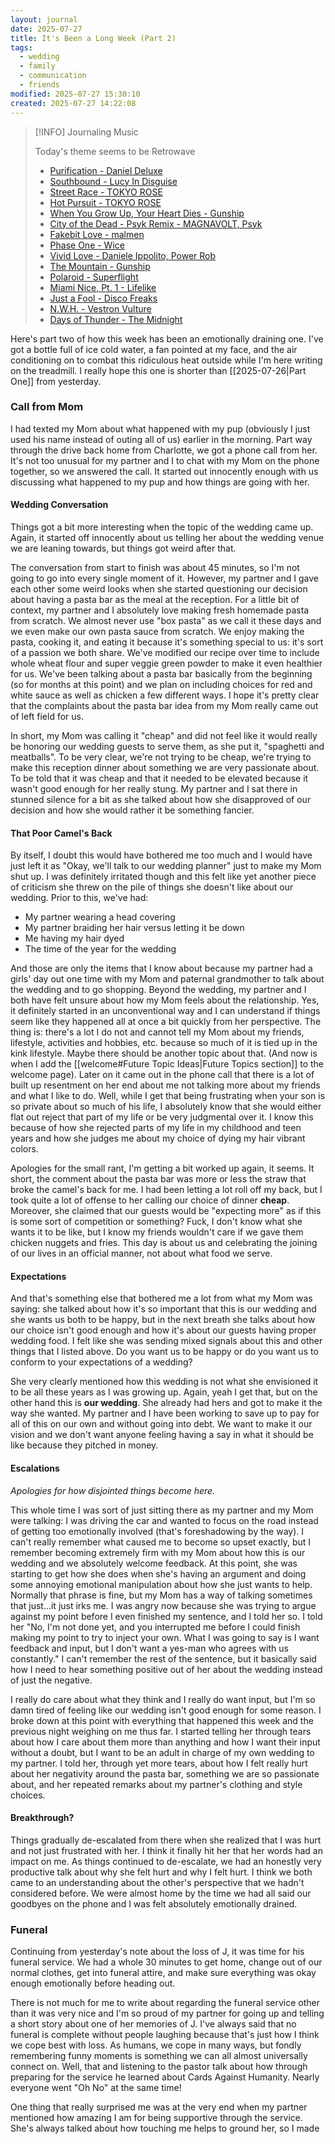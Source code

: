```yaml
---
layout: journal
date: 2025-07-27
title: It's Been a Long Week (Part 2)
tags:
  - wedding
  - family
  - communication
  - friends
modified: 2025-07-27 15:30:10
created: 2025-07-27 14:22:08
---
```

> [!INFO] Journaling Music
> 
> Today's theme seems to be Retrowave
> 
> - [Purification - Daniel Deluxe](https://open.spotify.com/track/5caIlq2BbPS6aTEVsobSZA)
> - [Southbound - Lucy In Disguise](https://open.spotify.com/track/5jAC1CFdCLUJdcsovf49TR)
> - [Street Race - TOKYO ROSE](https://open.spotify.com/track/6lERLuroPxJR48zsUfNqlD)
> - [Hot Pursuit - TOKYO ROSE](https://open.spotify.com/track/1E8XakG7zdkUmfQXL8emVh)
> - [When You Grow Up, Your Heart Dies - Gunship](https://open.spotify.com/track/0d3O2HCMzSblmSsWd9Lgh2)
> - [City of the Dead - Psyk Remix - MAGNAVOLT, Psyk](https://open.spotify.com/track/6icGFHNBk9KneS00CDwfmz)
> - [Fakebit Love - malmen](https://open.spotify.com/track/6lM3qkspn7qccHLSbZNBDJ)
> - [Phase One - Wice](https://open.spotify.com/track/2HcV7O3id4vdF4p6IGq8bg)
> - [Vivid Love - Daniele Ippolito, Power Rob](https://open.spotify.com/track/6jpv6NH6XP4UdJ0FRb0vDL)
> - [The Mountain - Gunship](https://open.spotify.com/track/5TxotO7jpRFwG1dR1suT7G)
> - [Polaroid - Superflight](https://open.spotify.com/track/5Gcwr7tAccRUx3zUKGHc9t)
> - [Miami Nice, Pt. 1 - Lifelike](https://open.spotify.com/track/2gdeXYuRZNokYS6vkuvqHE)
> - [Just a Fool - Disco Freaks](https://open.spotify.com/track/1v3UW1BX63zr6xDJZBxDue)
> - [N.W.H. - Vestron Vulture](https://open.spotify.com/track/2YEtCvSft4kVXAgz4g4GWN)
> - [Days of Thunder - The Midnight](https://open.spotify.com/track/4E0SwMbCpOG8KvPQzsw1o8)

Here's part two of how this week has been an emotionally draining one.  I've got a bottle full of ice cold water, a fan pointed at my face, and the air conditioning on to combat this ridiculous heat outside while I'm here writing on the treadmill.  I really hope this one is shorter than [[2025-07-26|Part One]] from yesterday.
### Call from Mom
I had texted my Mom about what happened with my pup (obviously I just used his name instead of outing all of us) earlier in the morning.  Part way through the drive back home from Charlotte, we got a phone call from her.  It's not too unusual for my partner and I to chat with my Mom on the phone together, so we answered the call.  It started out innocently enough with us discussing what happened to my pup and how things are going with her.
#### Wedding Conversation
Things got a bit more interesting when the topic of the wedding came up.  Again, it started off innocently about us telling her about the wedding venue we are leaning towards, but things got weird after that.

The conversation from start to finish was about 45 minutes, so I'm not going to go into every single moment of it.  However, my partner and I gave each other some weird looks when she started questioning our decision about having a pasta bar as the meal at the reception.  For a little bit of context, my partner and I absolutely love making fresh homemade pasta from scratch.  We almost never use "box pasta" as we call it these days and we even make our own pasta sauce from scratch.  We enjoy making the pasta, cooking it, and eating it because it's something special to us: it's sort of a passion we both share.  We've modified our recipe over time to include whole wheat flour and super veggie green powder to make it even healthier for us.  We've been talking about a pasta bar basically from the beginning (so for months at this point) and we plan on including choices for red and white sauce as well as chicken a few different ways.  I hope it's pretty clear that the complaints about the pasta bar idea from my Mom really came out of left field for us.

In short, my Mom was calling it "cheap" and did not feel like it would really be honoring our wedding guests to serve them, as she put it, "spaghetti and meatballs".  To be very clear, we're not trying to be cheap, we're trying to make this reception dinner about something we are very passionate about.  To be told that it was cheap and that it needed to be elevated because it wasn't good enough for her really stung.  My partner and I sat there in stunned silence for a bit as she talked about how she disapproved of our decision and how she would rather it be something fancier.
#### That Poor Camel's Back
By itself, I doubt this would have bothered me too much and I would have just left it as "Okay, we'll talk to our wedding planner" just to make my Mom shut up.  I was definitely irritated though and this felt like yet another piece of criticism she threw on the pile of things she doesn't like about our wedding.  Prior to this, we've had:

- My partner wearing a head covering
- My partner braiding her hair versus letting it be down
- Me having my hair dyed
- The time of the year for the wedding

And those are only the items that I know about because my partner had a girls' day out one time with my Mom and paternal grandmother to talk about the wedding and to go shopping.  Beyond the wedding, my partner and I both have felt unsure about how my Mom feels about the relationship.  Yes, it definitely started in an unconventional way and I can understand if things seem like they happened all at once a bit quickly from her perspective.  The thing is: there's a lot I do not and cannot tell my Mom about my friends, lifestyle, activities and hobbies, etc. because so much of it is tied up in the kink lifestyle.  Maybe there should be another topic about that. (And now is when I add the [[welcome#Future Topic Ideas|Future Topics section]] to the welcome page).  Later on it came out in the phone call that there is a lot of built up resentment on her end about me not talking more about my friends and what I like to do.  Well, while I get that being frustrating when your son is so private about so much of his life, I absolutely know that she would either flat out reject that part of my life or be very judgmental over it.  I know this because of how she rejected parts of my life in my childhood and teen years and how she judges me about my choice of dying my hair vibrant colors.

Apologies for the small rant, I'm getting a bit worked up again, it seems.  It short, the comment about the pasta bar was more or less the straw that broke the camel's back for me.  I had been letting a lot roll off my back, but I took quite a lot of offense to her calling our choice of dinner **cheap**.  Moreover, she claimed that our guests would be "expecting more" as if this is some sort of competition or something? Fuck, I don't know what she wants it to be like, but I know my friends wouldn't care if we gave them chicken nuggets and fries.  This day is about us and celebrating the joining of our lives in an official manner, not about what food we serve.
#### Expectations
And that's something else that bothered me a lot from what my Mom was saying: she talked about how it's so important that this is our wedding and she wants us both to be happy, but in the next breath she talks about how our choice isn't good enough and how it's about our guests having proper wedding food.  I felt like she was sending mixed signals about this and other things that I listed above.  Do you want us to be happy or do you want us to conform to your expectations of a wedding?

She very clearly mentioned how this wedding is not what she envisioned it to be all these years as I was growing up.  Again, yeah I get that, but on the other hand this is **our wedding**.  She already had hers and got to make it the way she wanted.  My partner and I have been working to save up to pay for all of this on our own and without going into debt.  We want to make it our vision and we don't want anyone feeling having a say in what it should be like because they pitched in money.
#### Escalations
*Apologies for how disjointed things become here.*

This whole time I was sort of just sitting there as my partner and my Mom were talking: I was driving the car and wanted to focus on the road instead of getting too emotionally involved (that's foreshadowing by the way).  I can't really remember what caused me to become so upset exactly, but I remember becoming extremely firm with my Mom about how this is our wedding and we absolutely welcome feedback.  At this point, she was starting to get how she does when she's having an argument and doing some annoying emotional manipulation about how she just wants to help.  Normally that phrase is fine, but my Mom has a way of talking sometimes that just...it just irks me.  I was angry now because she was trying to argue against my point before I even finished my sentence, and I told her so.  I told her "No, I'm not done yet, and you interrupted me before I could finish making my point to try to inject your own.  What I was going to say is I want feedback and input, but I don't want a yes-man who agrees with us constantly."  I can't remember the rest of the sentence, but it basically said how I need to hear something positive out of her about the wedding instead of just the negative.

I really do care about what they think and I really do want input, but I'm so damn tired of feeling like our wedding isn't good enough for some reason.  I broke down at this point with everything that happened this week and the previous night weighing on me thus far.  I started telling her through tears about how I care about them more than anything and how I want their input without a doubt, but I want to be an adult in charge of my own wedding to my partner.  I told her, through yet more tears, about how I felt really hurt about her negativity around the pasta bar, something we are so passionate about, and her repeated remarks about my partner's clothing and style choices.
#### Breakthrough?
Things gradually de-escalated from there when she realized that I was hurt and not just frustrated with her.  I think it finally hit her that her words had an impact on me.  As things continued to de-escalate, we had an honestly very productive talk about why she felt hurt and why I felt hurt.  I think we both came to an understanding about the other's perspective that we hadn't considered before.  We were almost home by the time we had all said our goodbyes on the phone and I was felt absolutely emotionally drained.
### Funeral
Continuing from yesterday's note about the loss of J, it was time for his funeral service.  We had a whole 30 minutes to get home, change out of our normal clothes, get into funeral attire, and make sure everything was okay enough emotionally before heading out.

There is not much for me to write about regarding the funeral service other than it was very nice and I'm so proud of my partner for going up and telling a short story about one of her memories of J.  I've always said that no funeral is complete without people laughing because that's just how I think we cope best with loss.  As humans, we cope in many ways, but fondly remembering funny moments is something we can all almost universally connect on.  Well, that and listening to the pastor talk about how through preparing for the service he learned about Cards Against Humanity.  Nearly everyone went "Oh No" at the same time!

One thing that really surprised me was at the very end when my partner mentioned how amazing I am for being supportive through the service.  She's always talked about how touching me helps to ground her, so I made 